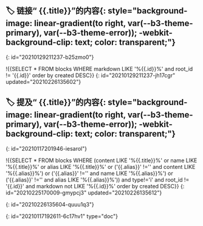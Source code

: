 ## 🏷 **链接“ {{.title}}”的内容**{: style="background-image: linear-gradient(to right, var(--b3-theme-primary), var(--b3-theme-error)); -webkit-background-clip: text; color: transparent;"}
{: id="20210129211237-b25zmo0"}

!{{SELECT * FROM blocks WHERE markdown LIKE '%{{.id}}%' and root_id != '{{.id}}' order by created DESC}}
{: id="20210129211237-jh17cgr" updated="20210226135602"}

## 🏷 **提及“ {{.title}}”的内容**{: style="background-image: linear-gradient(to right, var(--b3-theme-primary), var(--b3-theme-error)); -webkit-background-clip: text; color: transparent;"}
{: id="20210117201946-iesarol"}

!{{SELECT * FROM blocks WHERE (content LIKE '%{{.title}}%' or name LIKE '%{{.title}}%' or alias LIKE '%{{.title}}%' or ('{{.alias}}' !='' and content LIKE '%{{.alias}}%') or ('{{.alias}}' !='' and name LIKE '%{{.alias}}%') or ('{{.alias}}' !='' and alias LIKE '%{{.alias}}%')) and type!='i' and root_id != '{{.id}}' and markdown not LIKE '%{{.id}}%' order by created DESC}}
{: id="20210225170009-gmypcj3" updated="20210226135612"}

{: id="20210226135604-quuu1q3"}


{: id="20210117192611-6c17hv1" type="doc"}
